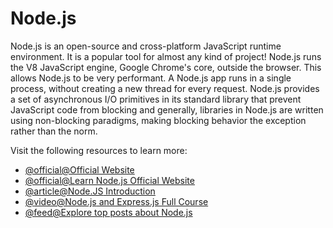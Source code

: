 # Node.js

Node.js is an open-source and cross-platform JavaScript runtime environment. It is a popular tool for almost any kind of project! Node.js runs the V8 JavaScript engine, Google Chrome's core, outside the browser. This allows Node.js to be very performant. A Node.js app runs in a single process, without creating a new thread for every request. Node.js provides a set of asynchronous I/O primitives in its standard library that prevent JavaScript code from blocking and generally, libraries in Node.js are written using non-blocking paradigms, making blocking behavior the exception rather than the norm.

Visit the following resources to learn more:

- [@official@Official Website](https://nodejs.org/en/about/)
- [@official@Learn Node.js Official Website](https://nodejs.org/en/learn/getting-started/introduction-to-nodejs)
- [@article@Node.JS Introduction](https://www.w3schools.com/nodejs/nodejs_intro.asp)
- [@video@Node.js and Express.js Full Course](https://www.youtube.com/watch?v=Oe421EPjeBE)
- [@feed@Explore top posts about Node.js](https://app.daily.dev/tags/nodejs?ref=roadmapsh)
